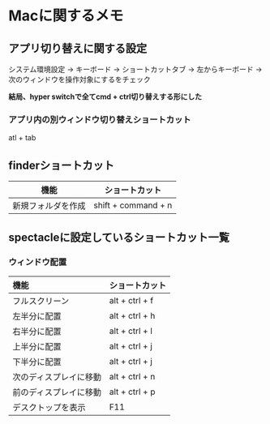 Macに関するメモ
================


## アプリ切り替えに関する設定
システム環境設定 -> キーボード -> ショートカットタブ -> 左からキーボード -> 次のウィンドウを操作対象にするをチェック

**結局、hyper switchで全てcmd + ctrl切り替えする形にした**

### アプリ内の別ウィンドウ切り替えショートカット
atl + tab



finderショートカット
-------------------------------------------

| 機能               | ショートカット      |
|--------------------|---------------------|
| 新規フォルダを作成 | shift + command + n |


spectacleに設定しているショートカット一覧
-------------------------------------------

### ウィンドウ配置
|機能| ショートカット|
|:---------|:-----|
|フルスクリーン|alt + ctrl + f|
|左半分に配置|alt + ctrl + h|
|右半分に配置|alt + ctrl + l|
|上半分に配置|alt + ctrl + j|
|下半分に配置|alt + ctrl + j|
|次のディスプレイに移動|alt + ctrl + n|
|前のディスプレイに移動|alt + ctrl + p|
|デスクトップを表示|F11|


